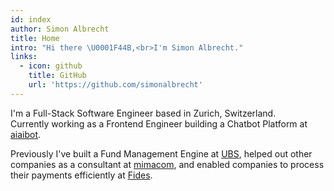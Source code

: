 ```yaml
---
id: index
author: Simon Albrecht
title: Home
intro: "Hi there \U0001F44B,<br>I'm Simon Albrecht."
links:
  - icon: github
    title: GitHub
    url: 'https://github.com/simonalbrecht'
---
```


I'm a Full-Stack Software Engineer based in Zurich, Switzerland.  
Currently working as a Frontend Engineer building a Chatbot Platform at [aiaibot](https://www.aiaibot.com/).  

Previously I've built a Fund Management Engine at [UBS](https://www.ubs.com/), helped out other companies as a consultant at [mimacom](https://www.mimacom.com/), and enabled companies to process their payments efficiently at [Fides](https://www.fides.ch/).
